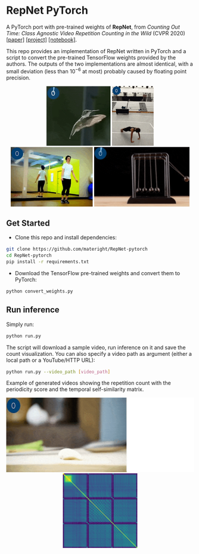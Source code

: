 # RepNet PyTorch
A PyTorch port with pre-trained weights of **RepNet**, from *Counting Out Time: Class Agnostic Video Repetition Counting in the Wild* (CVPR 2020) [[paper]](https://arxiv.org/abs/2006.15418) [[project]](https://sites.google.com/view/repnet) [[notebook]](https://colab.research.google.com/github/google-research/google-research/blob/master/repnet/repnet_colab.ipynb#scrollTo=FUg2vSYhmsT0).

This repo provides an implementation of RepNet written in PyTorch and a script to convert the pre-trained TensorFlow weights provided by the authors. The outputs of the two implementations are almost identical, with a small deviation (less than $10^{-6}$ at most) probably caused by floating point precision.

<div align="center">
  <img src="img/example1.gif" height="160" />
  <img src="img/example2.gif" height="160" />
  <img src="img/example3.gif" height="160" />
  <img src="img/example4.gif" height="160" />
</div>

## Get Started
- Clone this repo and install dependencies:
```bash
git clone https://github.com/materight/RepNet-pytorch
cd RepNet-pytorch
pip install -r requirements.txt
```

- Download the TensorFlow pre-trained weights and convert them to PyTorch:
```bash
python convert_weights.py
```

## Run inference
Simply run:
```bash
python run.py
```
The script will download a sample video, run inference on it and save the count visualization. You can also specify a video path as argument (either a local path or a YouTube/HTTP URL):
```bash
python run.py --video_path [video_path]
```

Example of generated videos showing the repetition count with the periodicity score and the temporal self-similarity matrix.
<div align="center">
  <img src="img/example5_score.gif" height="200" />
  <img src="img/example5_tsm.png" height="200" />
</div>
